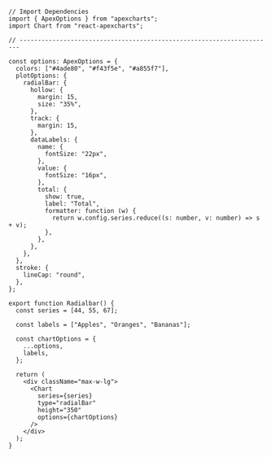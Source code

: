 ﻿```tsx
// Import Dependencies
import { ApexOptions } from "apexcharts";
import Chart from "react-apexcharts";

// ----------------------------------------------------------------------

const options: ApexOptions = {
  colors: ["#4ade80", "#f43f5e", "#a855f7"],
  plotOptions: {
    radialBar: {
      hollow: {
        margin: 15,
        size: "35%",
      },
      track: {
        margin: 15,
      },
      dataLabels: {
        name: {
          fontSize: "22px",
        },
        value: {
          fontSize: "16px",
        },
        total: {
          show: true,
          label: "Total",
          formatter: function (w) {
            return w.config.series.reduce((s: number, v: number) => s + v);
          },
        },
      },
    },
  },
  stroke: {
    lineCap: "round",
  },
};

export function Radialbar() {
  const series = [44, 55, 67];

  const labels = ["Apples", "Oranges", "Bananas"];

  const chartOptions = {
    ...options,
    labels,
  };

  return (
    <div className="max-w-lg">
      <Chart
        series={series}
        type="radialBar"
        height="350"
        options={chartOptions}
      />
    </div>
  );
}

```
